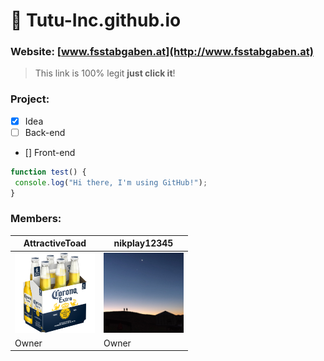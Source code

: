 # :steam_locomotive: **Tutu-Inc.github.io**

### Website: [www.fsstabgaben.at](http://www.fsstabgaben.at)
> This link is 100% legit
> **just click it**!

### Project:
- [x] Idea
- [ ] Back-end
- [] Front-end

```javascript
function test() {
 console.log("Hi there, I'm using GitHub!");
}
```

### Members:
AttractiveToad | nikplay12345
------------ | -------------
![Avatar](/img/AttractiveToad128x.png) | ![Avatar](/img/nikplay12345128x.png)
Owner | Owner
